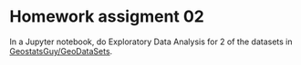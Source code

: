 # Homework assigment 02

In a Jupyter notebook, do Exploratory Data Analysis for 2 of the datasets in [GeostatsGuy/GeoDataSets](https://github.com/GeostatsGuy/GeoDataSets).
